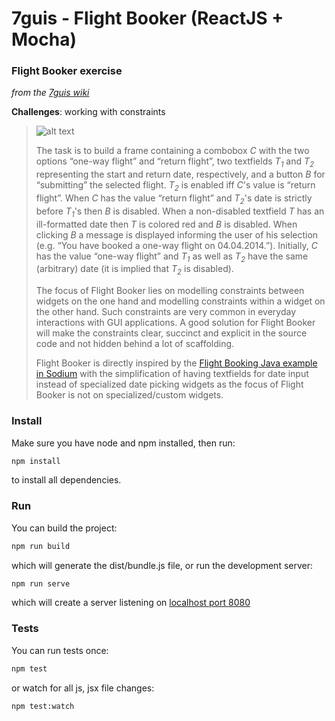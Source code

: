 # 7guis - Flight Booker (ReactJS + Mocha)

### Flight Booker exercise
_from the [7guis wiki](https://github.com/eugenkiss/7guis/wiki#flight-booker)_

**Challenges**: working with constraints

> ![alt text](https://raw.githubusercontent.com/wiki/eugenkiss/7guis/images/bookflight.png)
> 
> The task is to build a frame containing a combobox *C* with the two options “one-way flight” and “return flight”, two textfields *T<sub>1</sub>* and *T<sub>2</sub>* representing the start and return date, respectively, and a button *B* for “submitting” the selected flight. *T<sub>2</sub>* is enabled iff *C*'s value is “return flight”. When *C* has the value “return flight” and *T<sub>2</sub>*'s date is strictly before *T<sub>1</sub>*'s then *B* is disabled. When a non-disabled textfield *T* has an ill-formatted date then *T* is colored red and *B* is disabled. When clicking *B* a message is displayed informing the user of his selection (e.g. “You have booked a one-way flight on 04.04.2014.”). Initially, *C* has the value “one-way flight” and *T<sub>1</sub>* as well as *T<sub>2</sub>* have the same (arbitrary) date (it is implied that *T<sub>2</sub>* is disabled).
> 
> The focus of Flight Booker lies on modelling constraints between widgets on the one hand and modelling constraints within a widget on the other hand. Such constraints are very common in everyday interactions with GUI applications. A good solution for Flight Booker will make the constraints clear, succinct and explicit in the source code and not hidden behind a lot of scaffolding.
> 
> Flight Booker is directly inspired by the [Flight Booking Java example in Sodium](http://blog.reactiveprogramming.org/?p=21) with the simplification of having textfields for date input instead of specialized date picking widgets as the focus of Flight Booker is not on specialized/custom widgets.


### Install
Make sure you have node and npm installed, then run:

```bash
npm install
```

to install all dependencies.

### Run
You can build the project:

```bash
npm run build
```

which will generate the dist/bundle.js file, 
or run the development server:

```bash
npm run serve
```

which will create a server listening on [localhost port 8080](http://localhost:8080)

### Tests
You can run tests once:

```bash
npm test
```

or watch for all js, jsx file changes:

```bash
npm test:watch
```
